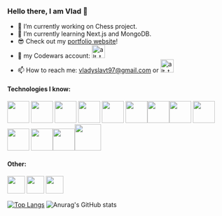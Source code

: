 ### Hello there, I am Vlad 👋

- 🔭 I’m currently working on Chess project.
- 🌱 I’m currently learning Next.js and MongoDB.
- 😎 Check out my [portfolio website](https://portfolio-jade-chi-24.vercel.app/)!
- 🦾 my Codewars account: [<img alt="alt_text" width="30px" target="_blank" src="https://user-images.githubusercontent.com/85371429/217860756-2055b324-dd73-4f4a-97d2-f479c1be9c36.svg" />](https://www.codewars.com/users/vladyslavt97)
- 📫 How to reach me: vladyslavt97@gmail.com or [<img alt="alt_text" width="30px" target="_blank" src="https://cdn.jsdelivr.net/gh/devicons/devicon/icons/linkedin/linkedin-original.svg" />](https://www.linkedin.com/in/vladyslav-tsurkanenko/)

#### Technologies I know: 
<img src="https://cdn.jsdelivr.net/gh/devicons/devicon/icons/typescript/typescript-original.svg" width="50px"/> <img src="https://cdn.jsdelivr.net/gh/devicons/devicon/icons/react/react-original-wordmark.svg" width="50px"/> <img src="https://cdn.jsdelivr.net/gh/devicons/devicon/icons/javascript/javascript-original.svg" width="50px"/> <img src="https://cdn.jsdelivr.net/gh/devicons/devicon/icons/nodejs/nodejs-original-wordmark.svg" width="50px"/> <img src="https://cdn.jsdelivr.net/gh/devicons/devicon/icons/vuejs/vuejs-original-wordmark.svg" width="50px"/> <img 
src="https://cdn.jsdelivr.net/gh/devicons/devicon/icons/socketio/socketio-original-wordmark.svg" width="50px"/><img
src="https://cdn.jsdelivr.net/gh/devicons/devicon/icons/redux/redux-original.svg" width="50px"/><img src="https://cdn.jsdelivr.net/gh/devicons/devicon/icons/html5/html5-original-wordmark.svg" width="50px"/> <img src="https://cdn.jsdelivr.net/gh/devicons/devicon/icons/css3/css3-original-wordmark.svg" width="50px"/> <img src="https://cdn.jsdelivr.net/gh/devicons/devicon/icons/postgresql/postgresql-original-wordmark.svg" width="50px"/> <img src="https://cdn.jsdelivr.net/gh/devicons/devicon/icons/jquery/jquery-original-wordmark.svg" width="50px"/><img src="https://cdn.jsdelivr.net/gh/devicons/devicon/icons/handlebars/handlebars-original-wordmark.svg" width="50px"/><img src="https://cdn.jsdelivr.net/gh/devicons/devicon/icons/tailwindcss/tailwindcss-original-wordmark.svg" width="60px"/>
          
          

#### Other:
<img src="https://cdn.jsdelivr.net/gh/devicons/devicon/icons/photoshop/photoshop-plain.svg" width="40px"/> <img src="https://cdn.jsdelivr.net/gh/devicons/devicon/icons/aftereffects/aftereffects-original.svg" width="40px"/> <img src="https://cdn.jsdelivr.net/gh/devicons/devicon/icons/premierepro/premierepro-original.svg" width="40px"/>



[![Top Langs](https://github-readme-stats.vercel.app/api/top-langs/?username=vladyslavt97&exclude_repo=Bootcamp-tasks,Petition,Imageboard)](https://github.com/anuraghazra/github-readme-stats) ![Anurag's GitHub stats](https://github-readme-stats.vercel.app/api?username=vladyslavt97&hide=contribs,prs)
